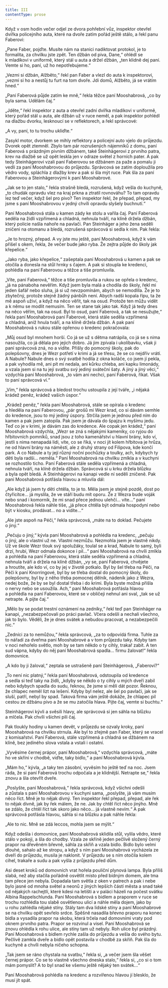 ```yaml
---
title: III
contentType: prose
---
```


Když v osm hodin večer odjel ze dvora pohřební vůz, inspektor otevřel dvířka policejního auta, které na dvoře zatím pořád ještě stálo, a řekl panu Faberovi:

„Pane Faber, pojďte. Musíte nám na stanici nadiktovat protokol, je to formalita, za chvilku jste zpět. Ten džbán od piva, Dane,“ ohlédl se k mladíkovi v uniformě, který stál u auta a držel džbán, „ten klidně dej paní. Vemte si ho, paní, už ho nepotřebujeme.“

„Vezmi si džbán, Alžběto,“ řekl pan Faber a vlezl do auta k inspektorovi, „vezmi si ho a nestůj tu furt na tom dvoře. Jdi domů, Alžběto, já se vrátím hned.“

„Paní Faberová půjde zatím ke mně,“ řekla těžce paní Mooshab­rová, „co by byla sama. Udělám čaj.“

„Jděte,“ řekl inspektor z auta a otevřel zadní dvířka mladíkovi v uniformě, který pořád stál u auta, ale džbán už v ruce neměl, a pak inspektor pohlédl na dlažbu dvorku, lesknoucí se v reflektorech, a řekl správcové:

„A vy, paní, to tu trochu ukliďte.“

Zasykl motor, dvorkem se mihly reflektory a policejní auto vjelo do průjezdu. Dvorek opět ztemněl. Zbylo tam pár rozrušených nájemníků z domu, paní Faberová s prázdným pivním džbánem, také Steinhägerovi z prvního patra, krev na dlažbě se už opět leskla jen v odraze světel z horních pater. A pak tedy Steinhägerovi vzali paní Faberovou se džbánem za paže a pomalu ji vedli za paní Moos­habrovou do průjezdu. Správcová se zatím doploužila pro vědro vody, spláchla z dlažby krev a pak si šla mýt ruce. Pak šla za paní Faberovou a Steinhägerovými k paní Mooshabrové.

„Jak se to jen stalo,“ řekla strašně bledá, rozrušená, když vešla do kuchyně, „to chudák opravdu vlez na kraj prkna a ztratil rovnováhu? To tam opravdu lez teď večer, když šel pro pivo? Ten inspektor řekl, že přepad, přepad, my jsme s paní Mooshabrovou v jedný chvíli opravdu slyšely buchnutí.“

Paní Mooshabrová stála u kamen zády ke stolu a vařila čaj. Paní Faberová seděla na židli vzpřímená a chladná, nehnula tváří, na klíně držela džbán, který policie našla nahoře na pavlači. Pan Steinhäger a jeho žena seděli zničeni na otomanu a bledá, rozrušená správcová si sedla k nim. Pak řekla:

„Je to hrozný, přepad. A vy jste mu ještě, paní Mooshabrová, když k vám přišel s okem, řekla, že večer bude jako ryba. Že zejtra půjde do školy jak křepelice.“

„Jako ryba, jako křepelice,“ zašeptala paní Mooshabrová u kamen a pak se otočila a donesla na stůl hrnky s čajem. A pak si stoupla ke kredenci, pohlédla na paní Faberovou a těžce a tiše promluvila.

„Víte, paní Faberová,“ těžce a tiše promluvila a rukou se opřela o kredenc, „já na pánaboha nevěřím. Když jsem byla malá a chodila do školy, řekl mi jeden šafář nebo sluha, já si už nevzpomínám, abych se nemodlila. Že je to zbytečný, protože stejně žádný pánbůh není. Abych radši kopala řípu, ta že mě aspoň uživí, a když na něco věřit, tak na osud. Protože ten můžu vidět a k němu se modlit nemusím. Ten se stane tak jako tak. Když já tedy dnes na něco věřím, tak na osud. Byl to osud, paní Faberová, a tak se nesužujte,“ řekla paní Mooshabrová paní Faberové, která stále seděla vzpřímená a chladná, aniž hnula tváří, a na klíně držela džbán. A pak paní Mooshabrová s rukou stále opřenou o kredenc pokračovala:

„Můj osud byl mnohem horší. Co já se už s dětma natrápila, co já se s nima nasoužila, co já dělala pro jejich dobro. Já jim zpívala i ukolíbavku, však ji paní správcová zná, no a vidíte. Přišly do pomocný školy, pak do polepšovny, dnes je Wezr potřetí v krimi a já se třesu, že se co nejdřív vrátí. A Nabule? Nabule dnes o svý svatbě hodila z okna koláče, co jsem jí pekla, a pak vyhodila mě, ani pít mi nedala, ani kůrku chleba, ani kapku limonády, a vzala jsem si na tu její svatbu svý jediný sváteční šaty. A jiný a jiný věci,“ vzdychla paní Mooshabrová, „to vám ani nechci, paní Faberová, říkat. Však to paní správcová ví.“

„Vím,“ řekla správcová a bledost trochu ustoupila z její tváře, „i nějaká krádež peněz, krádež vašich úspor.“

„Krádež peněz,“ řekla paní Mooshabrová, stále se opírala o kredenc a hleděla na paní Faberovou, „pár grošů mi Wezr krad, co si dávám semhle do kredence, jsou to mý jediný úspory. Strčila jsem je jednou před ním do kamen a pak jsem zatopila. Pak jsem je dávala do špajzu k myšímu jedu. Teď co je v krimi, je dávám zas do kredence. Ale copak jen krádež,“ paní Mooshabrová vzdychla, „Wezr se zná s nějakými kameníky, co ryjou do hřbitovních pomníků, snad jsou z toho kamenářství u hlavní brány, kdo ví, jestli s nima nenapadá lidi, víte, co se říká, v noci jít kolem hřbitova je hrůza, ne od hlavní brány na náměstí, ale z druhý strany od Filipova, kde končí park. A co Nabule a ty její různý noční pochůzky a toulky, ach, kdybych ty děti byla radši… neměla.“ Paní Mooshabrová na chvilku zmlkla a v kuchyni se rozhostilo ticho. Paní Faberová stále seděla vzpřímená a chladná, nehnula tváří, na klíně držela džbán. Správcová si u krku držela blůzku a byla opět bledá. A Steinhägerovi na kanapi vedle ní seděli zničeně. Pak paní Mooshabrová potřásla hlavou a mluvila dál:

„Ale když já jsem ty děti chtěla, to je to. Měla jsem je stejně pozdě, dost po čtyřicítce… já myslila, že ve stáří budu mít oporu. Že z Wezra bude voják nebo snad i komorník, že mi snad přece jednou ulehčí… víte…“ paní Mooshabrová řekla náhle tiše, „já přece chtěla být odmala hospodyní nebo být v kiosku, prodávat… no a vidíte…“

„Ale jste aspoň na Péči,“ řekla správcová, „máte na to doklad. Pečujete o jiný.“

„Pečuju o jiný,“ kývla paní Mooshabrová a pohlédla na kredenc, „pečuju o jiný, ale o vlastní už ne. Vlastní nezmůžu. Nezmohla jsem je vlastně nikdy. Už ve škole Wezr tlouk svý spolužáky, toulal se a krad, Nabule to samý, byli drzí, hrubí, Wezr odmala dokonce i pil…“ paní Mooshabrová na chvíli zmlkla a pohlédla na paní Faberovou, která stále seděla vzpřímená a chladná, nehnula tváří a držela na klíně džbán, „vy se, paní Faberová, chvějete a hroutíte, ale kdo ví, co by jej v životě potkalo. Byl by šel třeba na Péči, na Péči k paní Knorringové, byl by se třeba dostal do pomocný školy, do polepšovny, byl by z něho třeba pomocnej dělník, nádeník jako z Wezra, nedej bože, že by se byl dostal třeba i do krimi. Byla byste možná přišla o nervy nebo se usoužila. Ach,“ paní Mooshabrová potřásla hlavou a pohlédla na paní Faberovou, které se v obličeji nehnul ani sval, „tak se už netrapte. A pijte čaj.“

„Mělo by se podat trestní oznámení na zedníky,“ řekl teď pan Steinhäger na kanapi, „nezabezpečovali po práci pavlač. Včera odešli a nechali všechno, jak to bylo. Věděli, že je dnes svátek a nebudou pracovat, a nezabezpečili nic.“

„Zedníci za to nemůžou,“ řekla správcová, „za to odpovídá firma. Tuhle za to nářadí za dveřma paní Mooshabrové a v tom průjezdu taky. Kdyby tam v noci nehořelo světlo, moh by se tam někdo o ty cihly, trakař zabít. A ten sud vápna, kdyby do něj paní Mooshabrová spadla… firmu žalovat!“ řekla domovnice.

„A kdo by ji žaloval,“ zeptala se ustrašeně paní Steinhägerová, „Faberovi?“

„To není nic platný,“ řekla paní Mooshabrová, odstoupila od kredence a sedla si teď taky na židli, „kdyby se někdo o ty cihly u mých dveří zabil nebo kdybych spadla do sudu, řeknou, že jsme si měli dát pozor. Řeknou, že chlapec neměl lízt na lešení. Kdyby byl nelez, ale šel po pavlači, jak se sluší, patří, nebyl by spad. Taková firma vám ještě dokáže, že chlapec pil cestou ze džbánu pivo a že se mu zatočila hlava. Pijte čaj, vemte si buchtu.“

Steinhägerovi kývli a svěsili hlavy, ale správcová si jen sáhla na blůzku a mlčela. Pak chvíli všichni pili čaj.

Pak tloukly hodiny u kamen devět, v průjezdu se ozvaly kroky, paní Mooshabrová na chvilku strnula. Ale byl to zřejmě pan Faber, který se vracel z komisařství. Paní Faberová, stále vzpřímená a chladná se džbánem na klíně, bez jediného slova vstala a vstali i ostatní.

„Vyvěsíme černej prápor, paní Mooshabrová,“ vzdychla správcová, „máte ho ve skříni v chodbě, viďte, taky bidlo,“ a paní Moos­habrová kývla.

„Mám ho,“ kývla, „a taky ten zásobní, vyvěsím ho ještě teď na noc. Jsem ráda, že si paní Faberová trochu odpočala a je klidnější. Netrapte se,“ řekla znovu a šla otevřít dveře.

„Poslyšte, paní Mooshabrová,“ řekla správcová, když všichni odešli a zůstala s paní Mooshabrovou v kuchyni sama, „poslyšte, já vám musím něco říct. Mně je to nějak divný. Ten inspektor řekl přepad, přepad, ale řek to nějak divně, jak by řek málem, že ne. Jak by chtěl říct něco jinýho. Mně se zdálo, že chtěl říct tak skoro jako něco… já vlastně nevím.“ A pak správcová potřásla hlavou, sáhla si na blůzku a pak náhle řekla:

„Ale to nic. Mně se zdá leccos, mohla jsem se mýlit.“

Když odešla i domovnice, paní Mooshabrová sklidila stůl, vylila vědro, které stálo v pokoji, a šla do chodby. Vzala ze skříně jeden pečlivě složený černý prapor na dřevěném břevně, sáhla za skříň a vzala bidlo. Bidlo bylo velmi dlouhé, sahalo až ke stropu, a když s ním paní Mooshabrová vycházela ze dveří do průjezdu, musila je naklonit. V průjezdu se s ním otočila kolem cihel, trakaře a sudu a pak vyšla z průjezdu před dům.

Asi deset kroků od domovních vrat hořela pouliční plynová lampa. Byla příliš slabá, než aby stačila pořádně osvětlit místo před bídným domem, ale tma tam přece jen nebyla. Dopadala tam světla z oken v patrech a pak i nebe bylo jasné od mnoha světel a neonů z jiných lepších částí města a snad také od nějakých rachejt­lí, které kdesi na letišti a v paláci házeli na počest svátku Albína Rappelschlunda. Paní Mooshabrová s bidlem a praporem v ruce se trochu rozhlédla tou slabě osvětlenou ulicí a náhle měla dojem, jako by u rohu zahlédla nějaké stíny. Stály tam dva lidské stíny a paní Mooshabrové se na chvilku opět sevřelo srdce. Spěšně nasadila břevno praporu na konec bidla a vysadila prapor na skobu, která trčela nad domovními vraty pod oknem prvního patra. Prapor se rozvinul a visel. Paní Mooshabrová se znovu ohlédla k rohu ulice, ale stíny tam už nebyly. Roh ulice byl prázdný. Paní Mooshabrová s bidlem rychle zašla do průjezdu a vešla do svého bytu. Pečlivě zamkla dveře a bidlo opět postavila v chodbě za skříň. Pak šla do kuchyně a chvíli nebyla ničeho schopna.

„Tak jsem se ráno chystala na svatbu,“ řekla si, „a večer jsem šla věšet černej prápor. Co se to vlastně všechno dneska stalo,“ řekla si, „co si o tom mám pomyslit? A to byl snad ke všemu ještě nějaký ten svátek…“

Paní Mooshabrová pohlédla na kredenc a rozvířenou hlavou jí blesklo, že musí jít spát.
